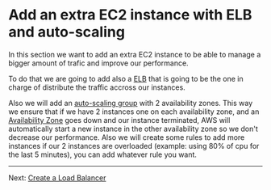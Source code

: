 # Add an extra EC2 instance with ELB and auto-scaling

In this section we want to add an extra EC2 instance to be able to manage a bigger amount of trafic and improve our performance.

To do that we are going to add also a [ELB](https://aws.amazon.com/elasticloadbalancing/) that is going to be the one in charge of distribute the traffic accross our instances.

Also we will add an [auto-scaling group](https://aws.amazon.com/documentation/autoscaling/) with 2 availability zones. 
This way we ensure that if we have 2 instances one on each availability zone, and an [Availability Zone](http://docs.aws.amazon.com/AWSEC2/latest/UserGuide/using-regions-availability-zones.html#concepts-regions-availability-zones) goes down and our instance terminated, AWS will automatically start a new instance in the other availability zone so we don't decrease our performance.
Also we will create some rules to add more instances if our 2 instances are overloaded (example: using 80% of cpu for the last 5 minutes), you can add whatever rule you want.

---
Next: [Create a Load Balancer](/workshop/elb-auto-scaling-group/01-load-balancer.md)